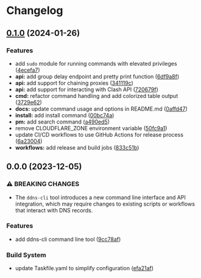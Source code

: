 # Changelog

## [0.1.0](https://github.com/liblaf/claps/compare/v0.0.0...v0.1.0) (2024-01-26)


### Features

* add `sudo` module for running commands with elevated privileges ([4ecefa7](https://github.com/liblaf/claps/commit/4ecefa773bf269076c50e912b054e34afafff7ff))
* **api:** add group delay endpoint and pretty print function ([6df9a8f](https://github.com/liblaf/claps/commit/6df9a8fa2d219b21ae1142311fb64c0db0f53719))
* **api:** add support for chaining proxies ([341119c](https://github.com/liblaf/claps/commit/341119ca3b302b5b0878653e97f581a1c137417c))
* **api:** add support for interacting with Clash API ([720679f](https://github.com/liblaf/claps/commit/720679f61877299ddb0b054579d28c1136376c62))
* **cmd:** refactor command handling and add colorized table output ([3729e62](https://github.com/liblaf/claps/commit/3729e622974a2936dbce2dc178335fbac96983c0))
* **docs:** update command usage and options in README.md ([0affd47](https://github.com/liblaf/claps/commit/0affd47fcd02b5a4ec933ec7fcb11e3982a4c013))
* **install:** add install command ([00bc74a](https://github.com/liblaf/claps/commit/00bc74a96c5770988ffdefc03d33c9d9a2529428))
* **pm:** add search command ([a490ed5](https://github.com/liblaf/claps/commit/a490ed521b9ec09862066a1ae50c4d2e193b7d24))
* remove CLOUDFLARE_ZONE environment variable ([50fc9a1](https://github.com/liblaf/claps/commit/50fc9a14a8f3a20a322644b8eb647d4278ee4323))
* update CI/CD workflows to use GitHub Actions for release process ([6a23004](https://github.com/liblaf/claps/commit/6a2300482f506b5b332857feddf28dc98acd091d))
* **workflows:** add release and build jobs ([833c51b](https://github.com/liblaf/claps/commit/833c51bbc2dfe2fe7cd667677ec1893ad68a34ce))

## 0.0.0 (2023-12-05)

### ⚠ BREAKING CHANGES

- The `ddns-cli` tool introduces a new command line interface and API integration, which may require changes to existing scripts or workflows that interact with DNS records.

### Features

- add ddns-cli command line tool ([9cc78af](https://github.com/liblaf/claps/commit/9cc78af8742855ab491d2c845bb6861ed1492bfe))

### Build System

- update Taskfile.yaml to simplify configuration ([efa21af](https://github.com/liblaf/claps/commit/efa21af183c86f122b52602d148d936dd29a7203))
